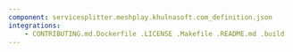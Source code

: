 ```yaml
---
component: servicesplitter.meshplay.khulnasoft.com_definition.json
integrations:
    - CONTRIBUTING.md.Dockerfile .LICENSE .Makefile .README.md .build .consul .go.mod .go.sum .helpers .internal .main.go .output .servicesplitter.meshplay.khulnasoft.com_definition.json.md .templates .tests
---
```

